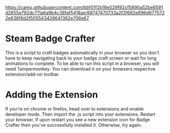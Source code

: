 https://camo.githubusercontent.com/bbf01f2b18e029f92cf5890a52be6591d2655e792dc711a6a9b4c38faf5418ae/68747470733a2f2f692e696d6775722e636f6d2f505543426641362e706e67

# Steam Badge Crafter

This is a script to craft badges automatically in your browser so you don't have to keep navigating back to your badge craft screen or wait for long animations to complete. To be able to run this script in a browser, you will need Tampermonkey. You can download it on your browsers respective extension/add-on toolbar.

# Adding the Extension

If you're on chrome or firefox, head over to extensions and enable developer mode. Then import the .js script into your extensions. Restart your browser. If upon restart you see a new extension icon for Badge Crafter then you've successfully installed it. Otherwise, try again.




















